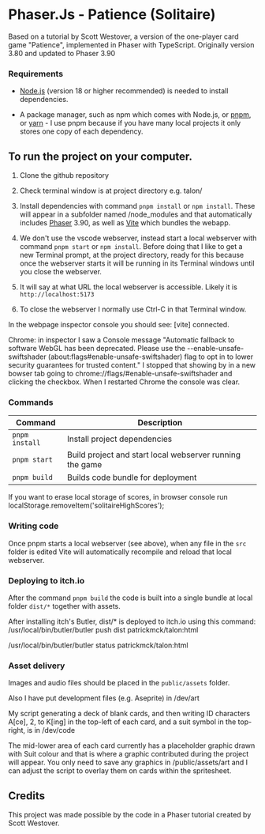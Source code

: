 # Phaser.Js - Patience (Solitaire)

Based on a tutorial by Scott Westover, a version of the one-player card game "Patience", implemented in Phaser with TypeScript. Originally version 3.80 and updated to Phaser 3.90

### Requirements

- [Node.js](https://nodejs.org) (version 18 or higher recommended) is needed to install dependencies.

- A package manager, such as npm which comes with Node.js, or [pnpm](https://pnpm.io/), or [yarn](https://yarnpkg.com/) - I use pnpm because if you have many local projects it only stores one copy of each dependency.

## To run the project on your computer.

1. Clone the github repository

2. Check terminal window is at project directory e.g. talon/

3. Install dependencies with command `pnpm install` or `npm install`. These will appear in a subfolder named /node_modules and that automatically includes [Phaser](https://phaser.io) 3.90, as well as [Vite](https://vitejs.dev/) which bundles the webapp.

4. We don't use the vscode webserver, instead start a local webserver with command `pnpm start` or `npm install`. Before doing that I like to get a new Terminal prompt, at the project directory, ready for this because once the webserver starts it will be running in its Terminal windows until you close the webserver.

5. It will say at what URL the local webserver is accessible. Likely it is `http://localhost:5173`

6. To close the webserver I normally use Ctrl-C in that Terminal window.

In the webpage inspector console you should see: [vite] connected.

Chrome: in inspector I saw a Console message "Automatic fallback to software WebGL has been deprecated. Please use the --enable-unsafe-swiftshader (about:flags#enable-unsafe-swiftshader) flag to opt in to lower security guarantees for trusted content." I stopped that showing by in a new bowser tab going to chrome://flags/#enable-unsafe-swiftshader and clicking the checkbox. When I restarted Chrome the console was clear.

### Commands

| Command | Description |
|---------|-------------|
| `pnpm install` | Install project dependencies |
| `pnpm start` | Build project and start local webserver running the game |
| `pnpm build` | Builds code bundle for deployment |

If you want to erase local storage of scores, in browser console run
localStorage.removeItem('solitaireHighScores');

### Writing code

Once pnpm starts a local webserver (see above), when any file in the `src` folder is edited Vite will automatically recompile and reload that local webserver. 

### Deploying to itch.io

After the command `pnpm build` the code is built into a single bundle at local folder `dist/*` together with assets.

After installing itch's Butler, 
dist/* is deployed to itch.io using this command:
/usr/local/bin/butler/butler push dist patrickmck/talon:html

/usr/local/bin/butler/butler status patrickmck/talon:html  

### Asset delivery

Images and audio files should be placed in the `public/assets` folder.

Also I have put development files (e.g. Aseprite) in /dev/art

My script generating a deck of blank cards, and then writing ID characters A[ce], 2, to K[ing] in the top-left of each card, and a suit symbol in the top-right, is in /dev/code

The mid-lower area of each card currently has a placeholder graphic drawn with Suit colour and that is where a graphic contributed during the project will appear. You only need to save any graphics in /public/assets/art and I can adjust the script to overlay them on cards within the spritesheet.

## Credits

This project was made possible by the code in a Phaser tutorial created by Scott Westover.

